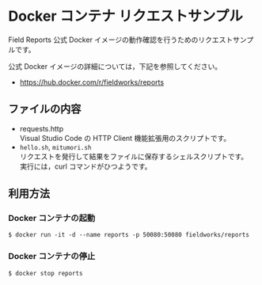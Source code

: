 # Docker コンテナ リクエストサンプル

Field Reports 公式 Docker イメージの動作確認を行うためのリクエストサンプルです。

公式 Docker イメージの詳細については，下記を参照してください。

- https://hub.docker.com/r/fieldworks/reports

## ファイルの内容

- requests.http  
  Visual Studio Code の HTTP Client 機能拡張用のスクリプトです。
- `hello.sh`, `mitumori.sh`  
  リクエストを発行して結果をファイルに保存するシェルスクリプトです。  
  実行には，curl コマンドがひつようです。

## 利用方法

### Docker コンテナの起動

```
$ docker run -it -d --name reports -p 50080:50080 fieldworks/reports
```

### Docker コンテナの停止

```
$ docker stop reports
```
